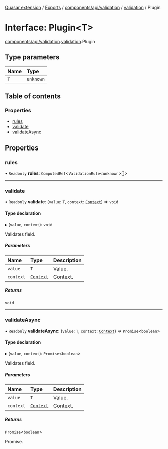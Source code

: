 [Quasar extension](../index.md) / [Exports](../modules.md) / [components/api/validation](../modules/components_api_validation.md) / [validation](../modules/components_api_validation.validation.md) / Plugin

# Interface: Plugin<T\>

[components/api/validation](../modules/components_api_validation.md).[validation](../modules/components_api_validation.validation.md).Plugin

## Type parameters

| Name | Type |
| :------ | :------ |
| `T` | `unknown` |

## Table of contents

### Properties

- [rules](components_api_validation.validation.Plugin.md#rules)
- [validate](components_api_validation.validation.Plugin.md#validate)
- [validateAsync](components_api_validation.validation.Plugin.md#validateasync)

## Properties

### rules

• `Readonly` **rules**: `ComputedRef`<`ValidationRule`<`unknown`\>[]\>

___

### validate

• `Readonly` **validate**: (`value`: `T`, `context`: [`Context`](../modules/components_api_validation.validation.md#context)) => `void`

#### Type declaration

▸ (`value`, `context`): `void`

Validates field.

##### Parameters

| Name | Type | Description |
| :------ | :------ | :------ |
| `value` | `T` | Value. |
| `context` | [`Context`](../modules/components_api_validation.validation.md#context) | Context. |

##### Returns

`void`

___

### validateAsync

• `Readonly` **validateAsync**: (`value`: `T`, `context`: [`Context`](../modules/components_api_validation.validation.md#context)) => `Promise`<`boolean`\>

#### Type declaration

▸ (`value`, `context`): `Promise`<`boolean`\>

Validates field.

##### Parameters

| Name | Type | Description |
| :------ | :------ | :------ |
| `value` | `T` | Value. |
| `context` | [`Context`](../modules/components_api_validation.validation.md#context) | Context. |

##### Returns

`Promise`<`boolean`\>

Promise.
